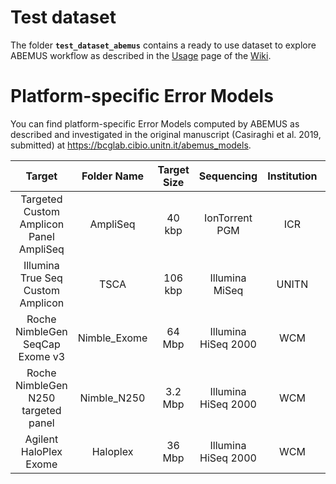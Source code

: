 # Test dataset

The folder **`test_dataset_abemus`** contains a ready to use dataset to explore ABEMUS workflow as described in the [Usage](https://github.com/cibiobcg/abemus/wiki/Usage) page of the [Wiki](https://github.com/cibiobcg/abemus/wiki).

# Platform-specific Error Models

You can find platform-specific Error Models computed by ABEMUS as described and investigated in the original manuscript (Casiraghi et al. 2019, submitted) at https://bcglab.cibio.unitn.it/abemus_models.

|                  ﻿Target                 |  Folder Name | Target Size |      Sequencing     | Institution | n. Controls | Seq. Protocol |           PMID           |
|:---------------------------------------:|:------------:|:-----------:|:-------------------:|:-----------:|:-----------:|:-------------:|:------------------------:|
| Targeted Custom Amplicon Panel AmpliSeq |   AmpliSeq   |    40 kbp   |    IonTorrent PGM   |     ICR     |     113     |       SE      |    25232177, 26537258    |
|    Illumina True Seq Custom Amplicon    |     TSCA     |   106 kbp   |    Illumina MiSeq   |    UNITN    |      3      |       PE      |            --            |
|     Roche NimbleGen SeqCap Exome v3     | Nimble_Exome |    64 Mbp   | Illumina HiSeq 2000 |     WCM     |      40     |       SE      | Beltran et al, submitted |
|   Roche NimbleGen N250 targeted panel   |  Nimble_N250 |   3.2 Mbp   | Illumina HiSeq 2000 |     WCM     |      20     |       PE      |            --            |
|          Agilent HaloPlex Exome         |   Haloplex   |    36 Mbp   | Illumina HiSeq 2000 |     WCM     |      50     |       PE      |         26855148         |
